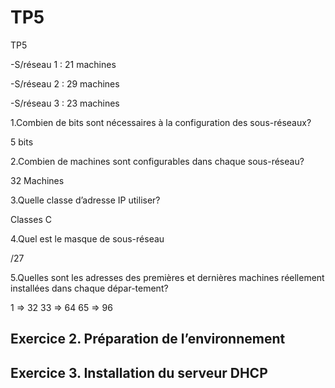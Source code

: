 # TP5
TP5

-S/réseau 1 : 21 machines

-S/réseau 2 : 29 machines

-S/réseau 3 : 23 machines





1.Combien de bits sont nécessaires à la configuration des sous-réseaux?

5 bits

2.Combien de machines sont configurables dans chaque sous-réseau?

32 Machines

3.Quelle classe d’adresse IP utiliser?

Classes C

4.Quel est le masque de sous-réseau

/27 

5.Quelles sont les adresses des premières et dernières machines réellement installées dans chaque dépar-tement?

1 => 32
33 => 64
65 => 96

## Exercice 2. Préparation de l’environnement



## Exercice 3. Installation du serveur DHCP

